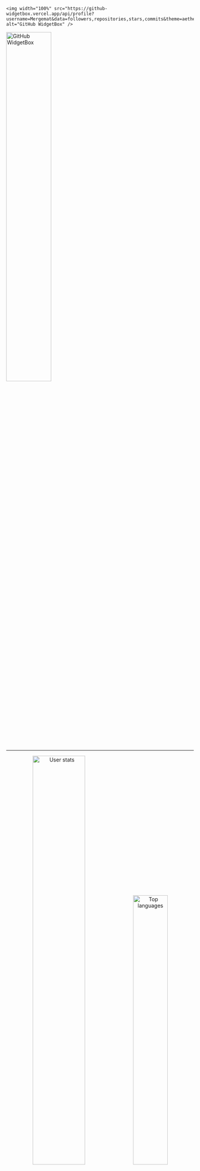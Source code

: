 <p align="center">

    <img width="100%" src="https://github-widgetbox.vercel.app/api/profile?username=Mergemat&data=followers,repositories,stars,commits&theme=aether" alt="GitHub WidgetBox" />

<img width="49%" src="https://github-widgetbox.vercel.app/api/skills?languages=js,ts,python,html,css,c,swift&frameworks=react,tailwind,django&theme=nautilus" alt="GitHub WidgetBox" />
</p>

<hr>

<p align="center">
  <img width="53%" src="https://github-readme-stats.vercel.app/api?username=Mergemat&count_private=true&show_icons=true&theme=omni" alt="User stats" />
  <img width="43%" src="https://github-readme-stats.vercel.app/api/top-langs/?username=Mergemat&layout=compact&theme=omni" alt="Top languages" />
</p>
